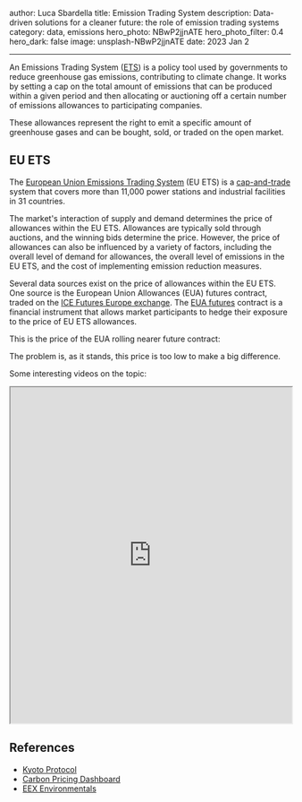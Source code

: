 author: Luca Sbardella
title: Emission Trading System
description: Data-driven solutions for a cleaner future: the role of emission trading systems
category: data, emissions
hero_photo: NBwP2jjnATE
hero_photo_filter: 0.4
hero_dark: false
image: unsplash-NBwP2jjnATE
date: 2023 Jan 2

---


An Emissions Trading System ([ETS](https://www.oecd.org/env/tools-evaluation/emissiontradingsystems.htm)) is a policy tool used by governments to reduce greenhouse gas emissions, contributing to climate change. It works by setting a cap on the total amount of emissions that can be produced within a given period and then allocating or auctioning off a certain number of emissions allowances to participating companies.

These allowances represent the right to emit a specific amount of greenhouse gases and can be bought, sold, or traded on the open market.

## EU ETS

The [European Union Emissions Trading System](https://climate.ec.europa.eu/eu-action/eu-emissions-trading-system-eu-ets_en) (EU ETS) is a [cap-and-trade](https://en.wikipedia.org/wiki/Emissions_trading) system that covers more than 11,000 power stations and industrial facilities in 31 countries.

The market's interaction of supply and demand determines the price of allowances within the EU ETS.
Allowances are typically sold through auctions, and the winning bids determine the price. However, the price of allowances can also be influenced by a variety of factors, including the overall level of demand for allowances, the overall level of emissions in the EU ETS, and the cost of implementing emission reduction measures.

Several data sources exist on the price of allowances within the EU ETS. One source is the European Union Allowances (EUA) futures contract, traded on the [ICE Futures Europe exchange](https://www.theice.com/). The [EUA futures](https://www.theice.com/products/197/EUA-Futures) contract is a financial instrument that allows market participants to hedge their exposure to the price of EU ETS allowances.

This is the price of the EUA rolling nearer future contract:

<trading-view symbol="ICEEUR:ECF1!" theme="auto" aspectratio="80%"></trading-view>

The problem is, as it stands, this price is too low to make a big difference.

Some interesting videos on the topic:

<iframe width="100%" height="600" src="https://www.youtube.com/embed/m5ych9oDtk0"></iframe>

## References

* [Kyoto Protocol](https://en.wikipedia.org/wiki/Kyoto_Protocol)
* [Carbon Pricing Dashboard](https://carbonpricingdashboard.worldbank.org/)
* [EEX Environmentals](https://www.eex.com/en/markets/environmentals)
